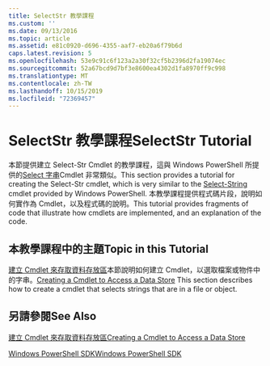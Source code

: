 ```yaml
---
title: SelectStr 教學課程
ms.custom: ''
ms.date: 09/13/2016
ms.topic: article
ms.assetid: e81c0920-d696-4355-aaf7-eb20a6f79b6d
caps.latest.revision: 5
ms.openlocfilehash: 53e9c91c6f123a2a30f32cf5b2396d2fa19074ec
ms.sourcegitcommit: 52a67bcd9d7bf3e8600ea4302d1fa8970ff9c998
ms.translationtype: MT
ms.contentlocale: zh-TW
ms.lasthandoff: 10/15/2019
ms.locfileid: "72369457"
---
```

# <a name="selectstr-tutorial"></a><span data-ttu-id="ea370-102">SelectStr 教學課程</span><span class="sxs-lookup"><span data-stu-id="ea370-102">SelectStr Tutorial</span></span>

<span data-ttu-id="ea370-103">本節提供建立 Select-Str Cmdlet 的教學課程，這與 Windows PowerShell 所提供的[Select 字串](/powershell/module/microsoft.powershell.utility/select-string)Cmdlet 非常類似。</span><span class="sxs-lookup"><span data-stu-id="ea370-103">This section provides a tutorial for creating the Select-Str cmdlet, which is very similar to the [Select-String](/powershell/module/microsoft.powershell.utility/select-string) cmdlet provided by Windows PowerShell.</span></span> <span data-ttu-id="ea370-104">本教學課程提供程式碼片段，說明如何實作為 Cmdlet，以及程式碼的說明。</span><span class="sxs-lookup"><span data-stu-id="ea370-104">This tutorial provides fragments of code that illustrate how cmdlets are implemented, and an explanation of the code.</span></span>

## <a name="topic-in-this-tutorial"></a><span data-ttu-id="ea370-105">本教學課程中的主題</span><span class="sxs-lookup"><span data-stu-id="ea370-105">Topic in this Tutorial</span></span>

<span data-ttu-id="ea370-106">[建立 Cmdlet 來存取資料存放區](./creating-a-cmdlet-to-access-a-data-store.md)本節說明如何建立 Cmdlet，以選取檔案或物件中的字串。</span><span class="sxs-lookup"><span data-stu-id="ea370-106">[Creating a Cmdlet to Access a Data Store](./creating-a-cmdlet-to-access-a-data-store.md) This section describes how to create a cmdlet that selects strings that are in a file or object.</span></span>

## <a name="see-also"></a><span data-ttu-id="ea370-107">另請參閱</span><span class="sxs-lookup"><span data-stu-id="ea370-107">See Also</span></span>

[<span data-ttu-id="ea370-108">建立 Cmdlet 來存取資料存放區</span><span class="sxs-lookup"><span data-stu-id="ea370-108">Creating a Cmdlet to Access a Data Store</span></span>](./creating-a-cmdlet-to-access-a-data-store.md)

[<span data-ttu-id="ea370-109">Windows PowerShell SDK</span><span class="sxs-lookup"><span data-stu-id="ea370-109">Windows PowerShell SDK</span></span>](../windows-powershell-reference.md)
